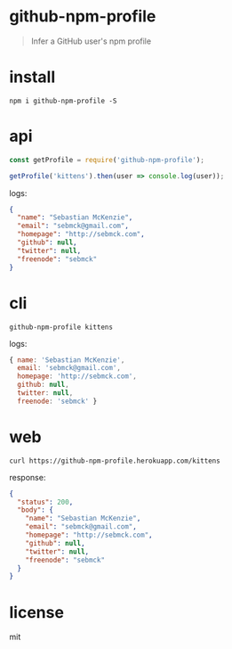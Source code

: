 # github-npm-profile

> Infer a GitHub user's npm profile

# install

```shell
npm i github-npm-profile -S
```

# api

```js
const getProfile = require('github-npm-profile');

getProfile('kittens').then(user => console.log(user));
```

logs:

```json
{
  "name": "Sebastian McKenzie",
  "email": "sebmck@gmail.com",
  "homepage": "http://sebmck.com",
  "github": null,
  "twitter": null,
  "freenode": "sebmck"
}
```

# cli

```shell
github-npm-profile kittens
```

logs:

```js
{ name: 'Sebastian McKenzie',
  email: 'sebmck@gmail.com',
  homepage: 'http://sebmck.com',
  github: null,
  twitter: null,
  freenode: 'sebmck' }
```

# web

```shell
curl https://github-npm-profile.herokuapp.com/kittens
```

response:

```json
{
  "status": 200,
  "body": {
    "name": "Sebastian McKenzie",
    "email": "sebmck@gmail.com",
    "homepage": "http://sebmck.com",
    "github": null,
    "twitter": null,
    "freenode": "sebmck"
  }
}
```

# license

mit

